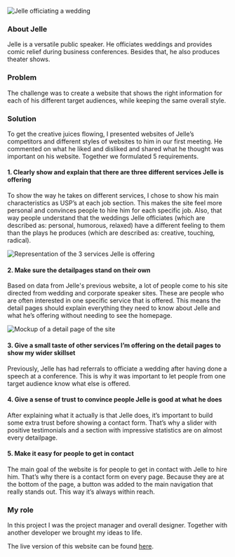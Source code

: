 ![Jelle officiating a wedding](ProjectsImages/JelleKuiper/JelleKuiper-trouwambtenaar.jpg)

### About Jelle

Jelle is a versatile public speaker. He officiates weddings and provides comic relief during business conferences. Besides that, he also produces theater shows.

### Problem

The challenge was to create a website that shows the right information for each of his different target audiences, while keeping the same overall style.

### Solution

To get the creative juices flowing, I presented websites of Jelle’s competitors and different styles of websites to him in our first meeting. He commented on what he liked and disliked and shared what he thought was important on his website. Together we formulated 5 requirements.

#### 1. Clearly show and explain that there are three different services Jelle is offering

To show the way he takes on different services, I chose to show his main characteristics as USP’s at each job section. This makes the site feel more personal and convinces people to hire him for each specific job. Also, that way people understand that the weddings Jelle officiates (which are described as: personal, humorous, relaxed) have a different feeling to them than the plays he produces (which are described as: creative, touching, radical).

![Representation of the 3 services Jelle is offering](ProjectsImages/JelleKuiper/JelleKuiper-onderdelen.jpg)

#### 2. Make sure the detailpages stand on their own

Based on data from Jelle's previous website, a lot of people come to his site directed from wedding and corporate speaker sites. These are people who are often interested in one specific service that is offered. This means the detail pages should explain everything they need to know about Jelle and what he’s offering without needing to see the homepage.

![Mockup of a detail page of the site](ProjectsImages/JelleKuiper/JelleKuiper-site-mockup.jpg)

#### 3. Give a small taste of other services I’m offering on the detail pages to show my wider skillset

Previously, Jelle has had referrals to officiate a wedding after having done a speech at a conference. This is why it was important to let people from one target audience know what else is offered.

#### 4. Give a sense of trust to convince people Jelle is good at what he does

After explaining what it actually is that Jelle does, it’s important to build some extra trust before showing a contact form. That’s why a slider with positive testimonials and a section with impressive statistics are on almost every detailpage.

#### 5. Make it easy for people to get in contact

The main goal of the website is for people to get in contact with Jelle to hire him. That’s why there is a contact form on every page. Because they are at the bottom of the page, a button was added to the main navigation that really stands out. This way it’s always within reach.

### My role

In this project I was the project manager and overall designer. Together with another developer we brought my ideas to life.

The live version of this website can be found [here](https://jellekuiper.nl/).
